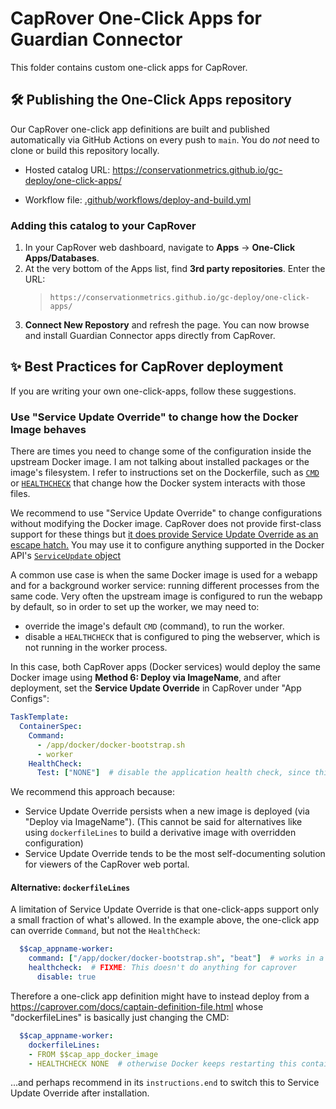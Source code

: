 # CapRover One-Click Apps for Guardian Connector

This folder contains custom one-click apps for CapRover.

## 🛠️ Publishing the One-Click Apps repository

Our CapRover one-click app definitions are built and published automatically via GitHub Actions on every push to `main`. You do *not* need to clone or build this repository locally.

- Hosted catalog URL:
  https://conservationmetrics.github.io/gc-deploy/one-click-apps/

- Workflow file: [.github/workflows/deploy-and-build.yml](../../.github/workflows/deploy-and-build.yml)

### Adding this catalog to your CapRover

1. In your CapRover web dashboard, navigate to **Apps** → **One-Click Apps/Databases**.
2. At the very bottom of the Apps list, find **3rd party repositories**. Enter the URL:
    > `https://conservationmetrics.github.io/gc-deploy/one-click-apps/`
3. **Connect New Repostory** and refresh the page. You can now browse and install Guardian Connector apps directly from CapRover.


## ✨ Best Practices for CapRover deployment

If you are writing your own one-click-apps, follow these suggestions.

### Use "Service Update Override" to change how the Docker Image behaves

There are times you need to change some of the configuration inside the upstream Docker image.
I am not talking about installed packages or the image's filesystem. I refer to instructions
set on the Dockerfile, such as [`CMD`](https://docs.docker.com/reference/dockerfile/#cmd) or
[`HEALTHCHECK`](https://docs.docker.com/reference/dockerfile/#healthcheck) that change
how the Docker system interacts with those files.

We recommend to use "Service Update Override" to change configurations without modifying the Docker image.
CapRover does not provide first-class support for these things but [it does provide Service Update Override
as an escape hatch.](https://caprover.com/docs/service-update-override.html)
You may use it to configure anything supported in the Docker API's [`ServiceUpdate` object](https://docs.docker.com/engine/api/v1.40/#operation/ServiceUpdate)

A common use case is when the same Docker image is used for a webapp and for a background worker
service: running different processes from the same code. Very often the upstream image
is configured to run the webapp by default, so in order to set up the worker, we may need to:

* override the image's default `CMD` (command), to run the worker.
* disable a `HEALTHCHECK` that is configured to ping the webserver, which is not running in the worker process.

In this case, both CapRover apps (Docker services) would deploy the same Docker image using
**Method 6: Deploy via ImageName**, and after deployment, set the **Service Update Override** in CapRover
under "App Configs":

```yaml
TaskTemplate:
  ContainerSpec:
    Command:
      - /app/docker/docker-bootstrap.sh
      - worker
    HealthCheck:
      Test: ["NONE"]  # disable the application health check, since this is a worker.
```

We recommend this approach because:
- Service Update Override persists when a new image is deployed (via "Deploy via ImageName").
  (This cannot be said for alternatives like using `dockerfileLines` to build a derivative image with overridden configuration)
- Service Update Override tends to be the most self-documenting solution for viewers of the CapRover web portal.

#### Alternative: `dockerfileLines`

A limitation of Service Update Override is that one-click-apps support only a small fraction
of what's allowed. In the example above, the one-click app can override `Command`, but not the `HealthCheck`:

```yaml
  $$cap_appname-worker:
    command: ["/app/docker/docker-bootstrap.sh", "beat"]  # works in a one-click app
    healthcheck:  # FIXME: This doesn't do anything for caprover
      disable: true
```

Therefore a one-click app definition might have to instead deploy from a https://caprover.com/docs/captain-definition-file.html whose "dockerfileLines" is basically just changing the CMD:

```yaml
  $$cap_appname-worker:
    dockerfileLines:
    - FROM $$cap_app_docker_image
    - HEALTHCHECK NONE  # otherwise Docker keeps restarting this container when it doesn't respond on port 8088
```

...and perhaps recommend in its `instructions.end` to switch this to Service Update Override after installation.
